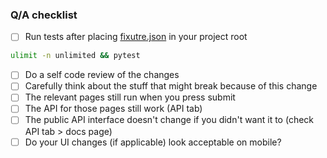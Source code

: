 ### Q/A checklist

- [ ] Run tests after placing [fixutre.json](https://storage.googleapis.com/dara-c1b52.appspot.com/daras_ai/media/ca0f13b8-d6ed-11ee-870b-8e93953183bb/fixture.json) in your project root
```bash
ulimit -n unlimited && pytest
```
- [ ] Do a self code review of the changes 
- [ ] Carefully think about the stuff that might break because of this change
- [ ] The relevant pages still run when you press submit
- [ ] The API for those pages still work (API tab)
- [ ] The public API interface doesn't change if you didn't want it to (check API tab > docs page)
- [ ] Do your UI changes (if applicable) look acceptable on mobile?
